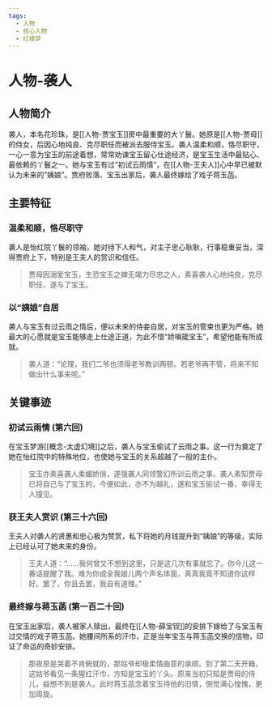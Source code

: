 ```yaml
---
tags:
  - 人物
  - 核心人物
  - 红楼梦
---
```


# 人物-袭人

## 人物简介

袭人，本名花珍珠，是[[人物-贾宝玉]]房中最重要的大丫鬟。她原是[[人物-贾母]]的侍女，后因心地纯良、克尽职任而被派去服侍宝玉。袭人温柔和顺，恪尽职守，一心一意为宝玉的前途着想，常常劝谏宝玉留心仕途经济，是宝玉生活中最贴心、最依赖的丫鬟之一。她与宝玉有过“初试云雨情”，在[[人物-王夫人]]心中早已被默认为未来的“姨娘”。贾府败落、宝玉出家后，袭人最终嫁给了戏子蒋玉菡。

## 主要特征

### 温柔和顺，恪尽职守
袭人是怡红院丫鬟的领袖，她对待下人和气，对主子忠心耿耿，行事稳重妥当，深得贾府上下，特别是王夫人的赏识和信任。
> 贾母因溺爱宝玉，生恐宝玉之婢无竭力尽忠之人，素喜袭人心地纯良，克尽职任，遂与了宝玉。

### 以“姨娘”自居
袭人与宝玉有过云雨之情后，便以未来的侍妾自居，对宝玉的管束也更为严格。她最大的心愿就是宝玉能够走上仕途正道，为此不惜“娇嗔箴宝玉”，希望他能有所成就。
> 袭人道：“论理，我们二爷也须得老爷教训两顿。若老爷再不管，将来不知做出什么事来呢。”

## 关键事迹

### 初试云雨情 (第六回)
在宝玉梦游[[概念-太虚幻境]]之后，袭人与宝玉偷试了云雨之事。这一行为奠定了她在怡红院中的特殊地位，也使她与宝玉的关系超越了一般的主仆。
> 宝玉亦素喜袭人柔媚娇俏，遂强袭人同领警幻所训云雨之事。袭人素知贾母已将自己与了宝玉的，今便如此，亦不为越礼，遂和宝玉偷试一番，幸得无人撞见。

### 获王夫人赏识 (第三十六回)
王夫人对袭人的贤惠和忠心极为赞赏，私下将她的月钱提升到“姨娘”的等级，实际上已经认可了她未来的身份。
> 王夫人道：“……我何曾又不想到这里，只是这几次有事就忘了。你今儿这一番话提醒了我。难为你成全我娘儿两个声名体面，真真我竟不知道你这样好。罢了，你且去罢，我自有道理。”

### 最终嫁与蒋玉菡 (第一百二十回)
在宝玉出家后，袭人被家人赎出，最终在[[人物-薛宝钗]]的安排下嫁给了与宝玉有过交情的戏子蒋玉菡。她腰间所系的汗巾，正是当年宝玉与蒋玉菡交换的信物，印证了命运的奇妙安排。
> 那夜原是哭着不肯俯就的，那姑爷却极柔情曲意的承顺。到了第二天开箱，这姑爷看见一条猩红汗巾，方知是宝玉的丫头。原来当初只知是贾母的侍儿，益想不到是袭人。此时蒋玉菡念着宝玉待他的旧情，倒觉满心惶愧，更加周旋。
